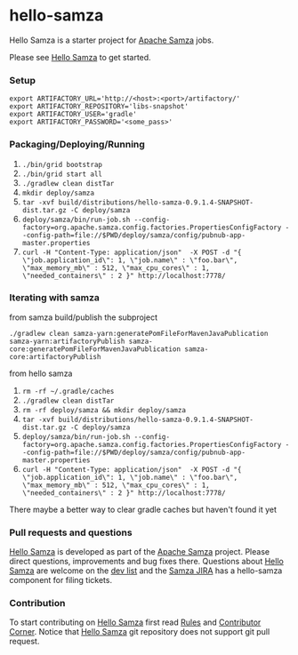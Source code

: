 hello-samza
===========

Hello Samza is a starter project for [Apache Samza](http://samza.apache.org/) jobs.

Please see [Hello Samza](http://samza.apache.org/startup/hello-samza/0.9/) to get started.

### Setup
```
export ARTIFACTORY_URL='http://<host>:<port>/artifactory/'
export ARTIFACTORY_REPOSITORY='libs-snapshot'
export ARTIFACTORY_USER='gradle'
export ARTIFACTORY_PASSWORD='<some_pass>'
```

### Packaging/Deploying/Running 
1. `./bin/grid bootstrap`
2. `./bin/grid start all`
3. `./gradlew clean distTar`
4. `mkdir deploy/samza`
5. `tar -xvf build/distributions/hello-samza-0.9.1.4-SNAPSHOT-dist.tar.gz -C deploy/samza`
6. `deploy/samza/bin/run-job.sh --config-factory=org.apache.samza.config.factories.PropertiesConfigFactory --config-path=file://$PWD/deploy/samza/config/pubnub-app-master.properties`
7. `curl -H "Content-Type: application/json"  -X POST -d "{ \"job.application_id\": 1, \"job.name\" : \"foo.bar\", \"max_memory_mb\" : 512, \"max_cpu_cores\" : 1, \"needed_containers\" : 2 }" http://localhost:7778/`

### Iterating with samza
from samza build/publish the subproject

`./gradlew clean samza-yarn:generatePomFileForMavenJavaPublication samza-yarn:artifactoryPublish samza-core:generatePomFileForMavenJavaPublication samza-core:artifactoryPublish`

from hello samza

1. `rm -rf ~/.gradle/caches`
2. `./gradlew clean distTar`
3. `rm -rf deploy/samza && mkdir deploy/samza`
4. `tar -xvf build/distributions/hello-samza-0.9.1.4-SNAPSHOT-dist.tar.gz -C deploy/samza`
5. `deploy/samza/bin/run-job.sh --config-factory=org.apache.samza.config.factories.PropertiesConfigFactory --config-path=file://$PWD/deploy/samza/config/pubnub-app-master.properties`
6. `curl -H "Content-Type: application/json"  -X POST -d "{ \"job.application_id\": 1, \"job.name\" : \"foo.bar\", \"max_memory_mb\" : 512, \"max_cpu_cores\" : 1, \"needed_containers\" : 2 }" http://localhost:7778/`

There maybe a better way to clear gradle caches but haven't found it yet

### Pull requests and questions

[Hello Samza](http://samza.apache.org/startup/hello-samza/0.9/) is developed as part of the [Apache Samza](http://samza.apache.org) project. Please direct questions, improvements and bug fixes there. Questions about [Hello Samza](http://samza.apache.org/startup/hello-samza/0.9/) are welcome on the [dev list](http://samza.apache.org/community/mailing-lists.html) and the [Samza JIRA](https://issues.apache.org/jira/browse/SAMZA) has a hello-samza component for filing tickets.

### Contribution

To start contributing on [Hello Samza](http://samza.apache.org/startup/hello-samza/0.9/) first read [Rules](http://samza.apache.org/contribute/rules.html) and [Contributor Corner](https://cwiki.apache.org/confluence/display/SAMZA/Contributor%27s+Corner). Notice that [Hello Samza](http://samza.apache.org/startup/hello-samza/0.9/) git repository does not support git pull request.
